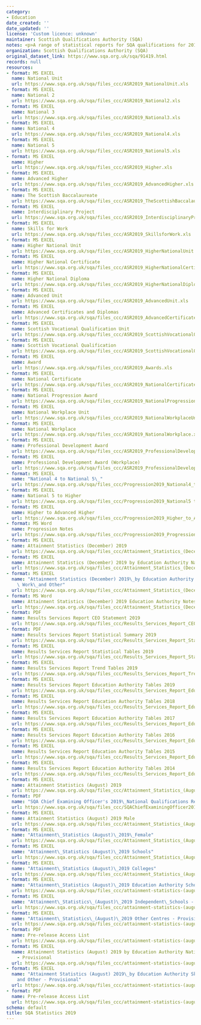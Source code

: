 ```yaml
---
category:
- Education
date_created: ''
date_updated: ''
license: 'Custom licence: unknown'
maintainer: Scottish Qualifications Authority (SQA)
notes: <p>A range of statistical reports for SQA qualifications for 2019.</p>
organization: Scottish Qualifications Authority (SQA)
original_dataset_link: https://www.sqa.org.uk/sqa/91419.html
records: null
resources:
- format: MS EXCEL
  name: National Unit
  url: https://www.sqa.org.uk/sqa/files_ccc/ASR2019_NationalUnit.xls
- format: MS EXCEL
  name: National 2
  url: https://www.sqa.org.uk/sqa/files_ccc/ASR2019_National2.xls
- format: MS EXCEL
  name: National 3
  url: https://www.sqa.org.uk/sqa/files_ccc/ASR2019_National3.xls
- format: MS EXCEL
  name: National 4
  url: https://www.sqa.org.uk/sqa/files_ccc/ASR2019_National4.xls
- format: MS EXCEL
  name: National 5
  url: https://www.sqa.org.uk/sqa/files_ccc/ASR2019_National5.xls
- format: MS EXCEL
  name: Higher
  url: https://www.sqa.org.uk/sqa/files_ccc/ASR2019_Higher.xls
- format: MS EXCEL
  name: Advanced Higher
  url: https://www.sqa.org.uk/sqa/files_ccc/ASR2019_AdvancedHigher.xls
- format: MS EXCEL
  name: The Scottish Baccalaureate
  url: https://www.sqa.org.uk/sqa/files_ccc/ASR2019_TheScottishBaccalaureate.xls
- format: MS EXCEL
  name: Interdisciplinary Project
  url: https://www.sqa.org.uk/sqa/files_ccc/ASR2019_InterdisciplinaryProject.xls
- format: MS EXCEL
  name: Skills for Work
  url: https://www.sqa.org.uk/sqa/files_ccc/ASR2019_SkillsforWork.xls
- format: MS EXCEL
  name: Higher National Unit
  url: https://www.sqa.org.uk/sqa/files_ccc/ASR2019_HigherNationalUnit.xls
- format: MS EXCEL
  name: Higher National Certificate
  url: https://www.sqa.org.uk/sqa/files_ccc/ASR2019_HigherNationalCertificate.xls
- format: MS EXCEL
  name: Higher National Diploma
  url: https://www.sqa.org.uk/sqa/files_ccc/ASR2019_HigherNationalDiploma.xls
- format: MS EXCEL
  name: Advanced Unit
  url: https://www.sqa.org.uk/sqa/files_ccc/ASR2019_AdvancedUnit.xls
- format: MS EXCEL
  name: Advanced Certificates and Diplomas
  url: https://www.sqa.org.uk/sqa/files_ccc/ASR2019_AdvancedCertificatesandDiplomas.xls
- format: MS EXCEL
  name: Scottish Vocational Qualification Unit
  url: https://www.sqa.org.uk/sqa/files_ccc/ASR2019_ScottishVocationalQualificationUnit.xls
- format: MS EXCEL
  name: Scottish Vocational Qualification
  url: https://www.sqa.org.uk/sqa/files_ccc/ASR2019_ScottishVocationalQualification.xls
- format: MS EXCEL
  name: Award
  url: https://www.sqa.org.uk/sqa/files_ccc/ASR2019_Awards.xls
- format: MS EXCEL
  name: National Certificate
  url: https://www.sqa.org.uk/sqa/files_ccc/ASR2019_NationalCertificate.xls
- format: MS EXCEL
  name: National Progression Award
  url: https://www.sqa.org.uk/sqa/files_ccc/ASR2019_NationalProgressionAward.xls
- format: MS EXCEL
  name: National Workplace Unit
  url: https://www.sqa.org.uk/sqa/files_ccc/ASR2019_NationalWorkplaceUnit.xls
- format: MS EXCEL
  name: National Workplace
  url: https://www.sqa.org.uk/sqa/files_ccc/ASR2019_NationalWorkplace.xls
- format: MS EXCEL
  name: Professional Development Award
  url: https://www.sqa.org.uk/sqa/files_ccc/ASR2019_ProfessionalDevelopmentAward.xls
- format: MS EXCEL
  name: Professional Development Award (Workplace)
  url: https://www.sqa.org.uk/sqa/files_ccc/ASR2019_ProfessionalDevelopmentAwardWorkplace.xls
- format: MS EXCEL
  name: "National 4 to National 5\_"
  url: https://www.sqa.org.uk/sqa/files_ccc/Progression2019_National4_to_National5.xls
- format: MS EXCEL
  name: National 5 to Higher
  url: https://www.sqa.org.uk/sqa/files_ccc/Progression2019_National5 to_Higher.xls
- format: MS EXCEL
  name: Higher to Advanced Higher
  url: https://www.sqa.org.uk/sqa/files_ccc/Progression2019_Higher_to_Advanced_Higher.xls
- format: MS Word
  name: Progression Notes
  url: https://www.sqa.org.uk/sqa/files_ccc/Progression2019_Progression_Notes.docx
- format: MS EXCEL
  name: Attainment Statistics (December) 2019
  url: https://www.sqa.org.uk/sqa/files_ccc/Attainment_Statistics_(December)_2019.xls
- format: MS EXCEL
  name: Attainment Statistics (December) 2019 by Education Authority National Qualifications
  url: https://www.sqa.org.uk/sqa/files_ccc/Attainment_Statistics_(December)_2019_Education_Authority_NQ.xls
- format: MS EXCEL
  name: "Attainment Statistics (December) 2019\_by Education Authority Skills for\
    \ Work\_and Other"
  url: https://www.sqa.org.uk/sqa/files_ccc/Attainment_Statistics_(December)_2019_Education_Authority_SfW_and_Other.xls
- format: MS Word
  name: Attainment Statistics (December) 2019 Education Authority Notes
  url: https://www.sqa.org.uk/sqa/files_ccc/Attainment_Statistics_(December)_2019_Education_Authority_Notes.docx
- format: PDF
  name: Results Services Report CEO Statement 2019
  url: https://www.sqa.org.uk/sqa/files_ccc/Results_Services_Report_CEO_Statement_2019.pdf
- format: PDF
  name: Results Services Report Statistical Summary 2019
  url: https://www.sqa.org.uk/sqa/files_ccc/Results_Services_Report_Statistical_Summary_2019.pdf
- format: MS EXCEL
  name: Results Services Report Statistical Tables 2019
  url: https://www.sqa.org.uk/sqa/files_ccc/Results_Services_Report_Statistical_Tables_2019.xls
- format: MS EXCEL
  name: Results Services Report Trend Tables 2019
  url: https://www.sqa.org.uk/sqa/files_ccc/Results_Services_Report_Trend_Tables_2019.xls
- format: MS EXCEL
  name: Results Services Report Education Authority Tables 2019
  url: https://www.sqa.org.uk/sqa/files_ccc/Results_Services_Report_Education_Authority_2019.xls
- format: MS EXCEL
  name: Results Services Report Education Authority Tables 2018
  url: https://www.sqa.org.uk/sqa/files_ccc/Results_Services_Report_Education_Authority_2018.xls
- format: MS EXCEL
  name: Results Services Report Education Authority Tables 2017
  url: https://www.sqa.org.uk/sqa/files_ccc/Results_Services_Report_Education_Authority_2017.xls
- format: MS EXCEL
  name: Results Services Report Education Authority Tables 2016
  url: https://www.sqa.org.uk/sqa/files_ccc/Results_Services_Report_Education_Authority_2016.xls
- format: MS EXCEL
  name: Results Services Report Education Authority Tables 2015
  url: https://www.sqa.org.uk/sqa/files_ccc/Results_Services_Report_Education_Authority_2015.xls
- format: MS EXCEL
  name: Results Services Report Education Authority Tables 2014
  url: https://www.sqa.org.uk/sqa/files_ccc/Results_Services_Report_Education_Authority_2014.xls
- format: MS EXCEL
  name: Attainment Statistics (August) 2019
  url: https://www.sqa.org.uk/sqa/files_ccc/Attainment_Statistics_(August)_2019.xls
- format: PDF
  name: "SQA Chief Examining Officer's 2019\_National Qualifications Results"
  url: https://www.sqa.org.uk/sqa/files_ccc/SQAChiefExaminingOfficer2019NQReport.pdf
- format: MS EXCEL
  name: Attainment Statistics (August) 2019 Male
  url: https://www.sqa.org.uk/sqa/files_ccc/Attainment_Statistics_(August)_2019_Male.xls
- format: MS EXCEL
  name: "Attainment\_Statistics (August)\_2019\_Female"
  url: https://www.sqa.org.uk/sqa/files_ccc/Attainment_Statistics_(August)_2019_Female.xls
- format: MS EXCEL
  name: "Attainment\_Statistics (August)\_2019 Schools"
  url: https://www.sqa.org.uk/sqa/files_ccc/Attainment_Statistics_(August)_2019_Schools.xls
- format: MS EXCEL
  name: "Attainment\_Statistics (August)\_2019 Colleges"
  url: https://www.sqa.org.uk/sqa/files_ccc/Attainment_Statistics_(August)_2019_Colleges.xls
- format: MS EXCEL
  name: "Attainment\_Statistics (August)\_2019 Education Authority Schools - Provisional"
  url: https://www.sqa.org.uk/sqa/files_ccc/attainment-statistics-(august)-2019-education-authority-schools.xls
- format: MS EXCEL
  name: "Attainment\_Statistics\_(August)\_2019 Independent\_Schools - Provisional"
  url: https://www.sqa.org.uk/sqa/files_ccc/attainment-statistics-(august)-2019-independent-schools.xls
- format: MS EXCEL
  name: "Attainment\_Statistics\_(August)\_2019 Other Centres - Provisional"
  url: https://www.sqa.org.uk/sqa/files_ccc/attainment-statistics-(august)-2019-other-centres.xls
- format: PDF
  name: Pre-release Access List
  url: https://www.sqa.org.uk/sqa/files_ccc/attainment-statistics-(august)-2019-pre-releaselist-centre-type.pdf
- format: MS EXCEL
  name: Attainment Statistics (August) 2019 by Education Authority National Qualifications
    - Provisional
  url: https://www.sqa.org.uk/sqa/files_ccc/attainment-statistics-(august)-2019-education-authority-nq.xls
- format: MS EXCEL
  name: "Attainment Statistics (August) 2019\_by Education Authority Skills for Work\_\
    and Other - Provisional"
  url: https://www.sqa.org.uk/sqa/files_ccc/attainment-statistics-(august)-2019-education-authority-sfw-and-other.xls
- format: PDF
  name: Pre-release Access List
  url: https://www.sqa.org.uk/sqa/files_ccc/attainment-statistics-(august)-2019-pre-releaselist-education-authority.pdf
schema: default
title: SQA Statistics 2019
---
```

